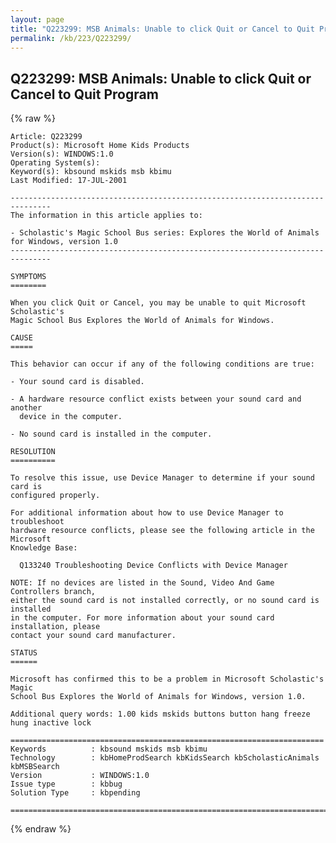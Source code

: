 ```yaml
---
layout: page
title: "Q223299: MSB Animals: Unable to click Quit or Cancel to Quit Program"
permalink: /kb/223/Q223299/
---
```


## Q223299: MSB Animals: Unable to click Quit or Cancel to Quit Program

{% raw %}

	Article: Q223299
	Product(s): Microsoft Home Kids Products
	Version(s): WINDOWS:1.0
	Operating System(s): 
	Keyword(s): kbsound mskids msb kbimu
	Last Modified: 17-JUL-2001
	
	-------------------------------------------------------------------------------
	The information in this article applies to:
	
	- Scholastic's Magic School Bus series: Explores the World of Animals for Windows, version 1.0 
	-------------------------------------------------------------------------------
	
	SYMPTOMS
	========
	
	When you click Quit or Cancel, you may be unable to quit Microsoft Scholastic's
	Magic School Bus Explores the World of Animals for Windows.
	
	CAUSE
	=====
	
	This behavior can occur if any of the following conditions are true:
	
	- Your sound card is disabled.
	
	- A hardware resource conflict exists between your sound card and another
	  device in the computer.
	
	- No sound card is installed in the computer.
	
	RESOLUTION
	==========
	
	To resolve this issue, use Device Manager to determine if your sound card is
	configured properly.
	
	For additional information about how to use Device Manager to troubleshoot
	hardware resource conflicts, please see the following article in the Microsoft
	Knowledge Base:
	
	  Q133240 Troubleshooting Device Conflicts with Device Manager
	
	NOTE: If no devices are listed in the Sound, Video And Game Controllers branch,
	either the sound card is not installed correctly, or no sound card is installed
	in the computer. For more information about your sound card installation, please
	contact your sound card manufacturer.
	
	STATUS
	======
	
	Microsoft has confirmed this to be a problem in Microsoft Scholastic's Magic
	School Bus Explores the World of Animals for Windows, version 1.0.
	
	Additional query words: 1.00 kids mskids buttons button hang freeze hung inactive lock
	
	======================================================================
	Keywords          : kbsound mskids msb kbimu 
	Technology        : kbHomeProdSearch kbKidsSearch kbScholasticAnimals kbMSBSearch
	Version           : WINDOWS:1.0
	Issue type        : kbbug
	Solution Type     : kbpending
	
	=============================================================================
	

{% endraw %}
